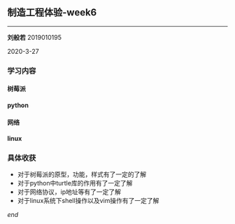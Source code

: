 ## 制造工程体验-week6

---
**刘般若**  2019010195

2020-3-27

### 学习内容

#### 树莓派

#### python

#### 网络

#### linux

### 具体收获

- 对于树莓派的原型，功能，样式有了一定的了解
- 对于python中turtle库的作用有了一定了解
- 对于网络协议，ip地址等有了一定了解
- 对于linux系统下shell操作以及vim操作有了一定了解

*end*